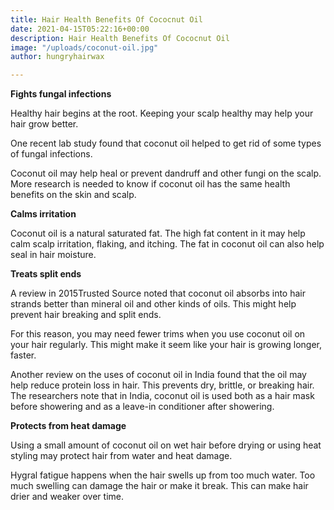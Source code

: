 ```yaml
---
title: Hair Health Benefits Of Cococnut Oil
date: 2021-04-15T05:22:16+00:00
description: Hair Health Benefits Of Cococnut Oil
image: "/uploads/coconut-oil.jpg"
author: hungryhairwax

---
```

**Fights fungal infections**

Healthy hair begins at the root. Keeping your scalp healthy may help your hair grow better.

One recent lab study found that coconut oil helped to get rid of some types of fungal infections.

Coconut oil may help heal or prevent dandruff and other fungi on the scalp. More research is needed to know if coconut oil has the same health benefits on the skin and scalp.

**Calms irritation**

Coconut oil is a natural saturated fat. The high fat content in it may help calm scalp irritation, flaking, and itching. The fat in coconut oil can also help seal in hair moisture.

**Treats split ends**

A review in 2015Trusted Source noted that coconut oil absorbs into hair strands better than mineral oil and other kinds of oils. This might help prevent hair breaking and split ends.

For this reason, you may need fewer trims when you use coconut oil on your hair regularly. This might make it seem like your hair is growing longer, faster.

Another review on the uses of coconut oil in India found that the oil may help reduce protein loss in hair. This prevents dry, brittle, or breaking hair. The researchers note that in India, coconut oil is used both as a hair mask before showering and as a leave-in conditioner after showering.

**Protects from heat damage**

Using a small amount of coconut oil on wet hair before drying or using heat styling may protect hair from water and heat damage.

Hygral fatigue happens when the hair swells up from too much water. Too much swelling can damage the hair or make it break. This can make hair drier and weaker over time.